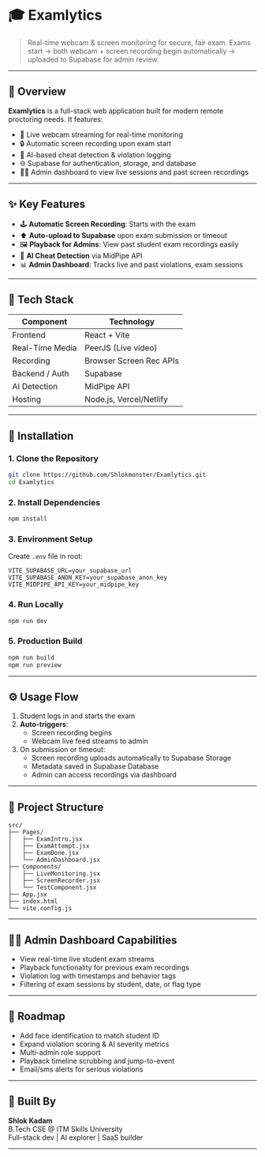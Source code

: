 
# 🎓 Examlytics 

> Real-time webcam & screen monitoring for secure, fair exam.
> Exams start → both webcam + screen recording begin automatically → uploaded to Supabase for admin review.

---

## 🧠 Overview

**Examlytics** is a full-stack web application built for modern remote proctoring needs. It features:

- 🎥 Live webcam streaming for real-time monitoring  
- 🔒 Automatic screen recording upon exam start  
- 🚨 AI-based cheat detection & violation logging  
- 🌐 Supabase for authentication, storage, and database  
- 👨‍💻 Admin dashboard to view live sessions and past screen recordings

---

## ✨ Key Features

- 🕹 **Automatic Screen Recording**: Starts with the exam  
- ⬆️ **Auto-upload to Supabase** upon exam submission or timeout  
- 🖼 **Playback for Admins**: View past student exam recordings easily  
- 🧠 **AI Cheat Detection** via MidPipe API  
- 📊 **Admin Dashboard**: Tracks live and past violations, exam sessions

---

## 🧱 Tech Stack

| Component        | Technology             |
|------------------|------------------------|
| Frontend         | React + Vite           |
| Real-Time Media  | PeerJS (Live video)    |
| Recording        | Browser Screen Rec APIs|
| Backend / Auth   | Supabase               |
| AI Detection     | MidPipe API            |
| Hosting          | Node.js, Vercel/Netlify|

---

## 🚀 Installation

### 1. Clone the Repository
```bash
git clone https://github.com/Shlokmonster/Examlytics.git
cd Examlytics
```

### 2. Install Dependencies
```bash
npm install
```

### 3. Environment Setup
Create `.env` file in root:
```env
VITE_SUPABASE_URL=your_supabase_url
VITE_SUPABASE_ANON_KEY=your_supabase_anon_key
VITE_MIDPIPE_API_KEY=your_midpipe_key
```

### 4. Run Locally
```bash
npm run dev
```

### 5. Production Build
```bash
npm run build
npm run preview
```

---

## ⚙️ Usage Flow

1. Student logs in and starts the exam  
2. **Auto-triggers**:
   - Screen recording begins
   - Webcam live feed streams to admin  
3. On submission or timeout:
   - Screen recording uploads automatically to Supabase Storage  
   - Metadata saved in Supabase Database  
   - Admin can access recordings via dashboard

---

## 📁 Project Structure

```
src/
├── Pages/
│   ├── ExamIntro.jsx
│   ├── ExamAttempt.jsx
│   ├── ExamDone.jsx
│   └── AdminDashboard.jsx
├── Components/
│   ├── LiveMonitoring.jsx
│   ├── ScreenRecorder.jsx
│   └── TestComponent.jsx
├── App.jsx
├── index.html
└── vite.config.js
```

---

## 🧑‍💻 Admin Dashboard Capabilities

- View real-time live student exam streams  
- Playback functionality for previous exam recordings  
- Violation log with timestamps and behavior tags  
- Filtering of exam sessions by student, date, or flag type

---

## 🌱 Roadmap

- Add face identification to match student ID  
- Expand violation scoring & AI severity metrics  
- Multi-admin role support  
- Playback timeline scrubbing and jump-to-event  
- Email/sms alerts for serious violations

---

## 🧠 Built By

**Shlok Kadam**  
B.Tech CSE @ ITM Skills University  
Full-stack dev | AI explorer | SaaS builder

---
